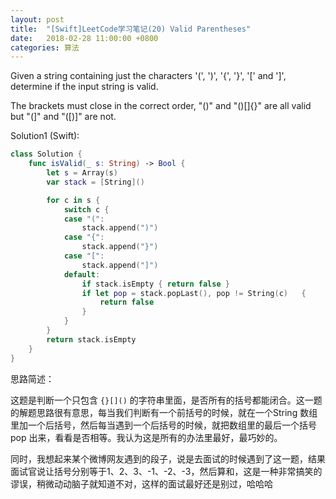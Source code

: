 ```yaml
---
layout: post
title:  "[Swift]LeetCode学习笔记(20) Valid Parentheses"
date:   2018-02-28 11:00:00 +0800
categories: 算法
---
```


Given a string containing just the characters '(', ')', '{', '}', '[' and ']', determine if the input string is valid.

The brackets must close in the correct order, "()" and "()[]{}" are all valid but "(]" and "([)]" are not.

Solution1 (Swift):

```swift
class Solution {
    func isValid(_ s: String) -> Bool {
        let s = Array(s)
        var stack = [String]()

        for c in s {
            switch c {
            case "(":
                stack.append(")")
            case "{":
                stack.append("}")
            case "[":
                stack.append("]")
            default:
                if stack.isEmpty { return false }
                if let pop = stack.popLast(), pop != String(c)   {
                    return false
                }
            }
        }
        return stack.isEmpty
    }
}
```

思路简述：

这题是判断一个只包含 `{}[]()` 的字符串里面，是否所有的括号都能闭合。这一题的解题思路很有意思，每当我们判断有一个前括号的时候，就在一个String 数组里加一个后括号，然后每当遇到一个后括号的时候，就把数组里的最后一个括号pop 出来，看看是否相等。我认为这是所有的办法里最好，最巧妙的。

同时，我想起来某个微博网友遇到的段子，说是去面试的时候遇到了这一题，结果面试官说让括号分别等于1、2、3、-1、-2、-3，然后算和，这是一种非常搞笑的谬误，稍微动动脑子就知道不对，这样的面试最好还是别过，哈哈哈
